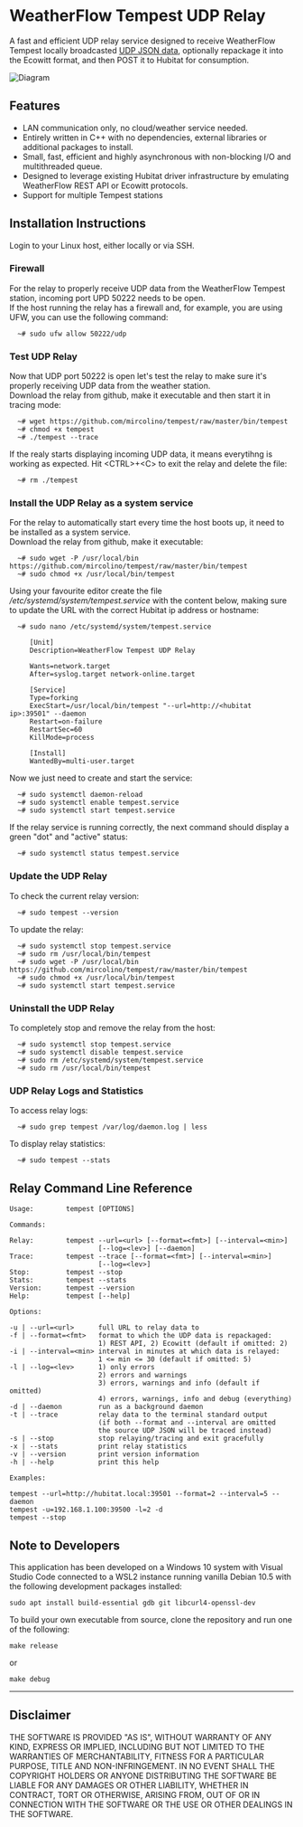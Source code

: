 # WeatherFlow Tempest UDP Relay

A fast and efficient UDP relay service designed to receive WeatherFlow Tempest locally broadcasted [UDP JSON data](https://weatherflow.github.io/SmartWeather/api/udp/v143/), optionally repackage it into the Ecowitt format, and then POST it to Hubitat for consumption.

![Diagram](https://github.com/mircolino/tempest/raw/master/images/diagram.jpg "Relay Diagram")

## Features

- LAN communication only, no cloud/weather service needed.
- Entirely written in C++ with no dependencies, external libraries or additional packages to install.
- Small, fast, efficient and highly asynchronous with non-blocking I/O and multithreaded queue.
- Designed to leverage existing Hubitat driver infrastructure by emulating WeatherFlow REST API or Ecowitt protocols.
- Support for multiple Tempest stations

## Installation Instructions

Login to your Linux host, either locally or via SSH.

### Firewall

For the relay to properly receive UDP data from the WeatherFlow Tempest station, incoming port UPD 50222 needs to be open.  
If the host running the relay has a firewall and, for example, you are using UFW, you can use the following command:

```text
  ~# sudo ufw allow 50222/udp
```

### Test UDP Relay

Now that UDP port 50222 is open let's test the relay to make sure it's properly receiving UDP data from the weather station.  
Download the relay from github, make it executable and then start it in tracing mode:

```text
  ~# wget https://github.com/mircolino/tempest/raw/master/bin/tempest
  ~# chmod +x tempest
  ~# ./tempest --trace
```

If the realy starts displaying incoming UDP data, it means everytihng is working as expected. Hit \<CTRL>+\<C> to exit the relay and delete the file:

```text
  ~# rm ./tempest
```

### Install the UDP Relay as a system service

For the relay to automatically start every time the host boots up, it need to be installed as a system service.  
Download the relay from github, make it executable:

```text
  ~# sudo wget -P /usr/local/bin https://github.com/mircolino/tempest/raw/master/bin/tempest
  ~# sudo chmod +x /usr/local/bin/tempest
```

Using your favourite editor create the file */etc/systemd/system/tempest.service* with the content below, making sure to update the URL with the correct Hubitat ip address or hostname:

```text
  ~# sudo nano /etc/systemd/system/tempest.service

     [Unit]
     Description=WeatherFlow Tempest UDP Relay

     Wants=network.target
     After=syslog.target network-online.target

     [Service]
     Type=forking
     ExecStart=/usr/local/bin/tempest "--url=http://<hubitat ip>:39501" --daemon
     Restart=on-failure
     RestartSec=60
     KillMode=process

     [Install]
     WantedBy=multi-user.target
```

Now we just need to create and start the service:

```text
  ~# sudo systemctl daemon-reload
  ~# sudo systemctl enable tempest.service
  ~# sudo systemctl start tempest.service
```

If the relay service is running correctly, the next command should display a green "dot" and "active" status:

```text
  ~# sudo systemctl status tempest.service
```

### Update the UDP Relay

To check the current relay version:

```text
  ~# sudo tempest --version
```

To update the relay:

```text
  ~# sudo systemctl stop tempest.service
  ~# sudo rm /usr/local/bin/tempest
  ~# sudo wget -P /usr/local/bin https://github.com/mircolino/tempest/raw/master/bin/tempest
  ~# sudo chmod +x /usr/local/bin/tempest
  ~# sudo systemctl start tempest.service  
```

### Uninstall the UDP Relay

To completely stop and remove the relay from the host:

```text
  ~# sudo systemctl stop tempest.service
  ~# sudo systemctl disable tempest.service
  ~# sudo rm /etc/systemd/system/tempest.service
  ~# sudo rm /usr/local/bin/tempest  
```

### UDP Relay Logs and Statistics

To access relay logs:

```text
  ~# sudo grep tempest /var/log/daemon.log | less
```

To display relay statistics:

```text
  ~# sudo tempest --stats
```

## Relay Command Line Reference

  ```text
  Usage:        tempest [OPTIONS]

  Commands:

  Relay:        tempest --url=<url> [--format=<fmt>] [--interval=<min>]
                        [--log=<lev>] [--daemon]
  Trace:        tempest --trace [--format=<fmt>] [--interval=<min>]
                        [--log=<lev>]
  Stop:         tempest --stop
  Stats:        tempest --stats
  Version:      tempest --version
  Help:         tempest [--help]

  Options:

  -u | --url=<url>      full URL to relay data to
  -f | --format=<fmt>   format to which the UDP data is repackaged:
                        1) REST API, 2) Ecowitt (default if omitted: 2)
  -i | --interval=<min> interval in minutes at which data is relayed:
                        1 <= min <= 30 (default if omitted: 5)
  -l | --log=<lev>      1) only errors
                        2) errors and warnings
                        3) errors, warnings and info (default if omitted)
                        4) errors, warnings, info and debug (everything)
  -d | --daemon         run as a background daemon
  -t | --trace          relay data to the terminal standard output
                        (if both --format and --interval are omitted
                        the source UDP JSON will be traced instead)
  -s | --stop           stop relaying/tracing and exit gracefully
  -x | --stats          print relay statistics
  -v | --version        print version information
  -h | --help           print this help

  Examples:

  tempest --url=http://hubitat.local:39501 --format=2 --interval=5 --daemon
  tempest -u=192.168.1.100:39500 -l=2 -d
  tempest --stop
  ```

## Note to Developers

This application has been developed on a Windows 10 system with Visual Studio Code connected to a WSL2 instance running vanilla Debian 10.5 with the following development packages installed:

  ```text
  sudo apt install build-essential gdb git libcurl4-openssl-dev
  ```

To build your own executable from source, clone the repository and run one of the following:

  ```text
  make release
  ```

or

  ```text
  make debug
  ```

***

## Disclaimer

THE SOFTWARE IS PROVIDED "AS IS", WITHOUT WARRANTY OF ANY KIND, EXPRESS OR IMPLIED, INCLUDING BUT NOT LIMITED TO THE WARRANTIES OF MERCHANTABILITY, FITNESS FOR A PARTICULAR PURPOSE, TITLE AND NON-INFRINGEMENT. IN NO EVENT SHALL THE COPYRIGHT HOLDERS OR ANYONE DISTRIBUTING THE SOFTWARE BE LIABLE FOR ANY DAMAGES OR OTHER LIABILITY, WHETHER IN CONTRACT, TORT OR OTHERWISE, ARISING FROM, OUT OF OR IN CONNECTION WITH THE SOFTWARE OR THE USE OR OTHER DEALINGS IN THE SOFTWARE.
